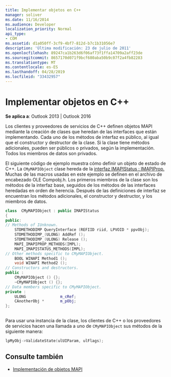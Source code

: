 ```yaml
---
title: Implementar objetos en C++
manager: soliver
ms.date: 11/16/2014
ms.audience: Developer
localization_priority: Normal
api_type:
- COM
ms.assetid: d1a050ff-3cf9-4bf7-812d-b7c1b31056e7
description: 'Última modificación: 23 de julio de 2011'
ms.openlocfilehash: 89247ca1b263d6f06af73f1ffa14709a2aff23de
ms.sourcegitcommit: 8657170d071f9bcf680aba50b9c07f2a4fb82283
ms.translationtype: MT
ms.contentlocale: es-ES
ms.lasthandoff: 04/28/2019
ms.locfileid: "33432957"
---
```

# <a name="implementing-objects-in-c"></a>Implementar objetos en C++

**Se aplica a**: Outlook 2013 | Outlook 2016 
  
Los clientes y proveedores de servicios de C++ definen objetos MAPI mediante la creación de clases que heredan de las interfaces que están implementando. Cada uno de los métodos de interfaz es público, al igual que el constructor y destructor de la clase. Si la clase tiene métodos adicionales, pueden ser públicos o privados, según la implementación. Todos los miembros de datos son privados. 
  
El siguiente código de ejemplo muestra cómo definir un objeto de estado de C++. La `CMyMAPIObject` clase hereda de la [interfaz IMAPIStatus : IMAPIProp.](imapistatusimapiprop.md) Muchas de las macros usadas en este ejemplo se definen en el archivo de encabezado OLE Compobj.h. Los primeros miembros de la clase son los métodos de la interfaz base, seguidos de los métodos de las interfaces heredadas en orden de herencia. Después de las definiciones de interfaz se encuentran los métodos adicionales, el constructor y destructor, y los miembros de datos. 
  
```cpp
class  CMyMAPIObject : public IMAPIStatus
{
public:
// Methods of IUnknown.
    STDMETHODIMP QueryInterface (REFIID riid, LPVOID * ppvObj);
    STDMETHODIMP_(ULONG) AddRef ();
    STDMETHODIMP_(ULONG) Release ();
    MAPI_IMAPIPROP_METHODS(IMPL);
    MAPI_IMAPISTATUS_METHODS(IMPL);
// Other methods specific to CMyMAPIObject.
    BOOL WINAPI Method1 ();
    void WINAPI Method2 ();
// Constructors and destructors.
public :
    CMyMAPIObject () {};
    ~CMyMAPIObject () {};
// Data members specific to CMyMAPIObject.
private :
    ULONG               m_cRef;
    CAnotherObj *       m_pObj;
};
 
```

Para usar una instancia de la clase, los clientes de C++ o los proveedores de servicios hacen una llamada a uno de  `CMyMAPIObject` sus métodos de la siguiente manera: 
  
```cpp
lpMyObj->ValidateState(ulUIParam, ulFlags);

```

## <a name="see-also"></a>Consulte también

- [Implementación de objetos MAPI](implementing-mapi-objects.md)

